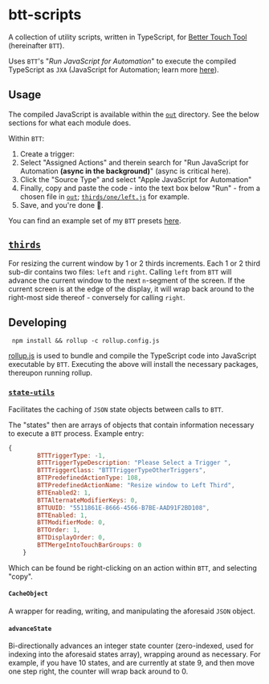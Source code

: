 # btt-scripts

A collection of utility scripts, written in TypeScript, for [Better Touch Tool](https://bettertouchtool.com) (hereinafter `BTT`).

Uses `BTT`'s "_Run JavaScript for Automation_" to execute the compiled TypeScript as `JXA` (JavaScript for Automation; learn more [here](https://github.com/JXA-Cookbook/JXA-Cookbook)).

## Usage

The compiled JavaScript is available within the [`out`](out/) directory.
See the below sections for what each module does.

Within `BTT`:

1.  Create a trigger:
2.  Select "Assigned Actions" and therein search for "Run JavaScript for Automation **(async in the background)**" (async is critical here).
3.  Click the "Source Type" and select "Apple JavaScript for Automation"
4.  Finally, copy and paste the code - into the text box below "Run" - from a chosen file in [`out`](out/); [`thirds/one/left.js`](out/thirds/one/left.js) for example.
5.  Save, and you're done 🎉.

You can find an example set of my `BTT` presets [here](data/presets.bttpreset).

## [`thirds`](src/thirds/)

For resizing the current window by 1 or 2 thirds increments. Each 1 or 2 third sub-dir contains two files: `left` and `right`. Calling `left` from `BTT` will advance the current window to the next `n`-segment of the screen. If the current screen is at the edge of the display, it will wrap back around to the right-most side thereof - conversely for calling `right`.

## Developing

     npm install && rollup -c rollup.config.js

[rollup.js](https://rollupjs.org/guide/en/) is used to bundle and compile the TypeScript code into JavaScript executable by `BTT`. Executing the above will install the necessary packages, thereupon running rollup.

### [`state-utils`](src/state-utils.ts)

Facilitates the caching of `JSON` state objects between calls to `BTT`.

The "states" then are arrays of objects that contain information necessary to execute a `BTT` process. Example entry:

```js
{
        BTTTriggerType: -1,
        BTTTriggerTypeDescription: "Please Select a Trigger ",
        BTTTriggerClass: "BTTTriggerTypeOtherTriggers",
        BTTPredefinedActionType: 108,
        BTTPredefinedActionName: "Resize window to Left Third",
        BTTEnabled2: 1,
        BTTAlternateModifierKeys: 0,
        BTTUUID: "5511861E-8666-4566-B7BE-AAD91F2BD108",
        BTTEnabled: 1,
        BTTModifierMode: 0,
        BTTOrder: 1,
        BTTDisplayOrder: 0,
        BTTMergeIntoTouchBarGroups: 0
    }
```

Which can be found be right-clicking on an action within `BTT`, and selecting "copy".

#### `CacheObject`

A wrapper for reading, writing, and manipulating the aforesaid `JSON` object.

#### `advanceState`

Bi-directionally advances an integer state counter (zero-indexed, used for indexing into the aforesaid states array), wrapping around as necessary. For example, if you have 10 states, and are currently at state 9, and then move one step right, the counter will wrap back around to 0.
